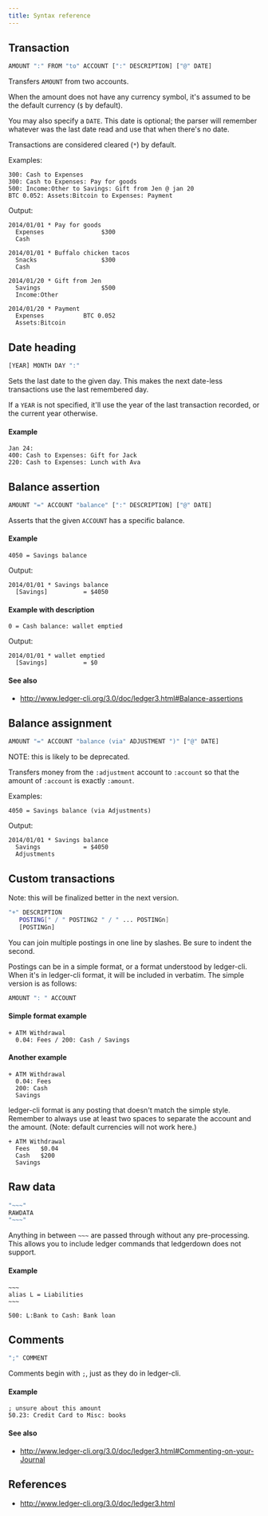 ```yaml
---
title: Syntax reference
---
```


## Transaction

```sh
AMOUNT ":" FROM "to" ACCOUNT [":" DESCRIPTION] ["@" DATE]
```

Transfers `AMOUNT` from two accounts.

When the amount does not have any currency symbol, it's assumed to be the 
default currency (`$` by default).

You may also specify a `DATE`. This date is optional; the parser will remember 
whatever was the last date read and use that when there's no date.

Transactions are considered cleared (`*`) by default.

Examples:

    300: Cash to Expenses
    300: Cash to Expenses: Pay for goods
    500: Income:Other to Savings: Gift from Jen @ jan 20
    BTC 0.052: Assets:Bitcoin to Expenses: Payment

Output:

    2014/01/01 * Pay for goods
      Expenses                $300
      Cash

    2014/01/01 * Buffalo chicken tacos
      Snacks                  $300
      Cash

    2014/01/20 * Gift from Jen
      Savings                 $500
      Income:Other

    2014/01/20 * Payment
      Expenses           BTC 0.052
      Assets:Bitcoin

## Date heading

``` sh
[YEAR] MONTH DAY ":"
```

Sets the last date to the given day. This makes the next date-less transactions
use the last remembered day.

If a `YEAR` is not specified, it'll use the year of the last transaction 
recorded, or the current year otherwise.

#### Example

    Jan 24:
    400: Cash to Expenses: Gift for Jack
    220: Cash to Expenses: Lunch with Ava

## Balance assertion

```sh
AMOUNT "=" ACCOUNT "balance" [":" DESCRIPTION] ["@" DATE]
```

Asserts that the given `ACCOUNT` has a specific balance.

#### Example

    4050 = Savings balance

Output:

    2014/01/01 * Savings balance
      [Savings]          = $4050

#### Example with description

    0 = Cash balance: wallet emptied

Output:

    2014/01/01 * wallet emptied
      [Savings]          = $0

#### See also

* http://www.ledger-cli.org/3.0/doc/ledger3.html#Balance-assertions

## Balance assignment

```sh
AMOUNT "=" ACCOUNT "balance (via" ADJUSTMENT ")" ["@" DATE]
```

NOTE: this is likely to be deprecated.

Transfers money from the `:adjustment` account to `:account` so that the amount 
of `:account` is exactly `:amount`.

Examples:

    4050 = Savings balance (via Adjustments)

Output:

    2014/01/01 * Savings balance
      Savings            = $4050
      Adjustments

## Custom transactions

Note: this will be finalized better in the next version.

```sh
"+" DESCRIPTION
   POSTING[" / " POSTING2 " / " ... POSTINGn]
   [POSTINGn]
 ```

You can join multiple postings in one line by slashes. Be sure to indent the 
second.

Postings can be in a simple format, or a format understood by ledger-cli. When 
it's in ledger-cli format, it will be included in verbatim. The simple version 
is as follows:

```sh
AMOUNT ": " ACCOUNT
```

#### Simple format example

    + ATM Withdrawal
      0.04: Fees / 200: Cash / Savings

#### Another example

    + ATM Withdrawal
      0.04: Fees
      200: Cash
      Savings

ledger-cli format is any posting that doesn't match the simple style.  Remember 
to always use at least two spaces to separate the account and the amount. (Note: 
    default currencies will not work here.)

    + ATM Withdrawal
      Fees   $0.04
      Cash   $200
      Savings

Raw data
--------

``` sh
"~~~"
RAWDATA
"~~~"
```

Anything in between `~~~` are passed through without any pre-processing. This
allows you to include ledger commands that ledgerdown does not support.

#### Example

    ~~~
    alias L = Liabilities
    ~~~

    500: L:Bank to Cash: Bank loan

Comments
--------

``` sh
";" COMMENT
```

Comments begin with `;`, just as they do in ledger-cli.

#### Example

```
; unsure about this amount
50.23: Credit Card to Misc: books
```

#### See also

* http://www.ledger-cli.org/3.0/doc/ledger3.html#Commenting-on-your-Journal

References
----------

 * http://www.ledger-cli.org/3.0/doc/ledger3.html
